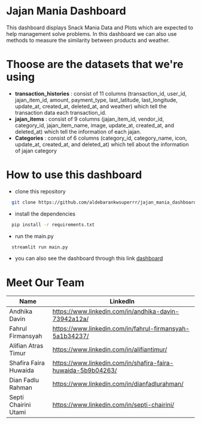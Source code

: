 # Jajan Mania Dashboard
This dashboard displays Snack Mania Data and Plots which are expected to help management solve problems. In this dashboard we can also use methods to measure the similarity between products and weather.

# Thoose are the datasets that we're using
- **transaction_histories** : consist of 11 columns (transaction_id, user_id, jajan_item_id, amount, payment_type, last_latitude, last_longitude, update_at, created_at, deleted_at, and weather) which tell the transaction data each transaction_id.
- **jajan_items** : consist of 9 columns (jajan_item_id, vendor_id, category_id, jajan_item_name, image, update_at, created_at, and deleted_at) which tell the information of each jajan.
- **Categories** : consist of 6 columns (category_id, category_name, icon, update_at, created_at, and deleted_at) which tell about the information of jajan category

# How to use this dashboard
- clone this repository
```bash
  git clone https://github.com/aldebarankwsuperrr/jajan_mania_dashboard.git
```
- install the dependencies
```bash
  pip install -r requirements.txt
```
- run the main.py
```bash
  streamlit run main.py
```
- you can also see the dashboard through this link [dashboard](https://jajan-mania-dashboard.streamlit.app)

# Meet Our Team
| Name   | LinkedIn |
| ------ | ----------- |
| Andhika Davin   | https://www.linkedin.com/in/andhika-davin-73942a12a/ |
| Fahrul Firmansyah | https://www.linkedin.com/in/fahrul-firmansyah-5a1b34237/    |
| Alifian Atras Timur   | https://www.linkedin.com/in/alifiantimur/ |
| Shafira Faira Huwaida   | https://www.linkedin.com/in/shafira-faira-huwaida-5b9b04263/ |
| Dian Fadlu Rahman   |  https://www.linkedin.com/in/dianfadlurahman/ |
| Septi Chairini Utami   | https://www.linkedin.com/in/septi-chairini/ |

